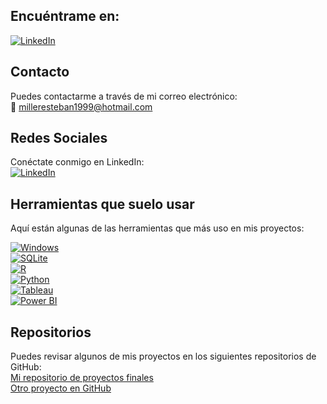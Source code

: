 ## Encuéntrame en:
[![LinkedIn](https://img.shields.io/badge/LinkedIn-Esteban%20Miller-blue?logo=linkedin)](https://www.linkedin.com/in/esteban-miller-56301114b/)

## Contacto

Puedes contactarme a través de mi correo electrónico:  
📧 [milleresteban1999@hotmail.com](mailto:milleresteban1999@hotmail.com)

## Redes Sociales

Conéctate conmigo en LinkedIn:  
[![LinkedIn](https://img.shields.io/badge/LinkedIn-Esteban%20Miller-blue?logo=linkedin)](https://www.linkedin.com/in/esteban-miller-56301114b/)

## Herramientas que suelo usar

Aquí están algunas de las herramientas que más uso en mis proyectos:

[![Windows](https://img.shields.io/badge/Windows-OS-blue?logo=windows)](https://www.microsoft.com/en-us/windows)  
[![SQLite](https://img.shields.io/badge/SQLite-Database-blue?logo=sqlite)](https://www.sqlite.org/)  
[![R](https://img.shields.io/badge/R-Programming%20Language-blue?logo=r)](https://www.r-project.org/)  
[![Python](https://img.shields.io/badge/Python-Programming%20Language-blue?logo=python)](https://www.python.org/)  
[![Tableau](https://img.shields.io/badge/Tableau-Analytics-blue?logo=tableau)](https://www.tableau.com/)  
[![Power BI](https://img.shields.io/badge/Power%20BI-Business%20Intelligence-blue?logo=powerbi)](https://powerbi.microsoft.com/)  

## Repositorios

Puedes revisar algunos de mis proyectos en los siguientes repositorios de GitHub:  
[Mi repositorio de proyectos finales](https://github.com/esteban-miller/Repositorio-1)  
[Otro proyecto en GitHub](https://github.com/esteban-miller/Repositorio-2)  

